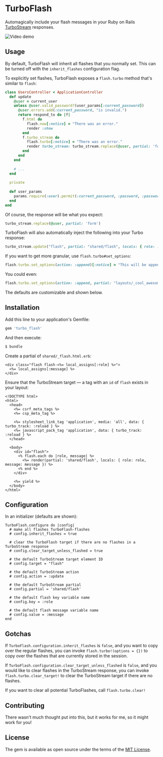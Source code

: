 # TurboFlash

Automagically include your flash messages in your Ruby on Rails [TurboStream](https://github.com/hotwired/turbo-rails) responses.

![Video demo](https://i.imgur.com/pVqX9ZV.gif)

## Usage

By default, TurboFlash will inherit all flashes that you normally set. This can be turned off with the `inherit_flashes`
configuration flag.

To explicitly set flashes, TurboFlash exposes a `flash.turbo` method that's similar to `flash`:

```ruby
class UsersController < ApplicationController
  def update
    @user = current_user
    unless @user.valid_password?(user_params[:current_password])
      @user.errors.add(:current_password, "is invalid.")
      return respond_to do |f|
        f.html do 
          flash.now[:notice] = "There was an error."
          render :show
        end
        f.turbo_stream do
          flash.turbo[:notice] = "There was an error."
          render turbo_stream: turbo_stream.replace(@user, partial: 'form')
        end 
      end
    end
    
    # ... 
  end
  
  private 
  
  def user_params
    params.require(:user).permit(:current_password, :password, :password_confirmation)
  end
end
```

Of course, the response will be what you expect:

```ruby
turbo_stream.replace(@user, partial: 'form')
```

TurboFlash will also automatically inject the following into your Turbo response:

```ruby
turbo_stream.update("flash", partial: "shared/flash", locals: { role: :notice, message: "There was an error." })
```

If you want to get more granular, use `flash.turbo#set_options`:

```ruby 
flash.turbo.set_options(action: :append)[:notice] = "This will be appended."
```

You could even:

```ruby 
flash.turbo.set_options(action: :append, partial: "layouts/_cool_awesome_flash")[:error] = "This will be appended from the partial cool_awesome_flash with an error role."
```

The defaults are customizable and shown below.

## Installation
Add this line to your application's Gemfile:

```ruby
gem 'turbo_flash'
```

And then execute:
```bash
$ bundle
```

Create a partial of `shared/_flash.html.erb`:

```erb 
<div class="flash flash-<%= local_assigns[:role] %>">
  <%= local_assigns[:message] %>
</div>
```

Ensure that the TurboStream target — a tag with an `id` of `flash` exists in your layout:

```erb
<!DOCTYPE html>
<html>
  <head>
    <%= csrf_meta_tags %>
    <%= csp_meta_tag %>

    <%= stylesheet_link_tag 'application', media: 'all', data: { turbo_track: :reload } %>
    <%= javascript_pack_tag 'application', data: { turbo_track: :reload } %>
  </head>

  <body>
    <div id="flash">
      <% flash.each do |role, message| %>
        <%= render(partial: 'shared/flash', locals: { role: role, message: message }) %>
      <% end %>
    </div>
    
    <%= yield %>
  </body>
</html>
```

## Configuration

In an initializer (defaults are shown):

```
TurboFlash.configure do |config|
  # make all flashes TurboFlash-flashes
  # config.inherit_flashes = true 
  
  # clear the TurboFlash target if there are no flashes in a TurboStream response
  # config.clear_target_unless_flashed = true 
  
  # the default TurboStream target element ID
  # config.target = "flash"
  
  # the default TurboStream action
  # config.action = :update 
  
  # the default TurboStream partial
  # config.partial = 'shared/flash'
  
  # the default flash key variable name
  # config.key = :role 
  
  # the default flash message variable name
  # config.value = :message 
end
```

## Gotchas

If `TurboFlash.configuration.inherit_flashes` is `false`, and you want to copy over the regular flashes,
you can invoke `flash.turbo!(options = {})` to copy over the flashes that are currently stored in the session.

If `TurboFlash.configuration.clear_target_unless_flashed` is `false`, and you would like to clear flashes in the TurboStream
response, you can invoke `flash.turbo.clear_target!` to clear the TurboStream target if there are no flashes.

If you want to clear all potential TurboFlashes, call `flash.turbo.clear!`

## Contributing

There wasn't much thought put into this, but it works for me, so it might work for you!

## License
The gem is available as open source under the terms of the [MIT License](https://opensource.org/licenses/MIT).

